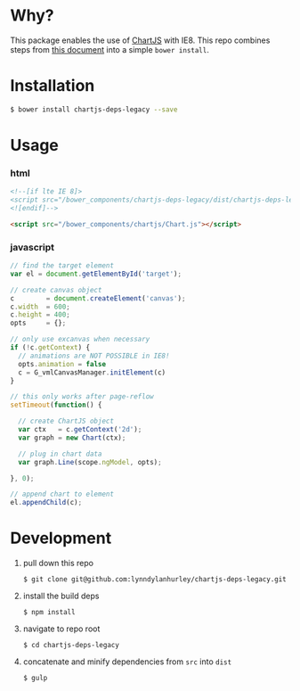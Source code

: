 # Why?

This package enables the use of [ChartJS](http://www.chartjs.org/) with IE8. This repo combines steps from [this document](https://github.com/danielhusar/Chart.js/blob/master/docs/07-Notes.md) into a simple `bower install`.


# Installation

~~~bash
$ bower install chartjs-deps-legacy --save
~~~

# Usage

### html
~~~html
<!--[if lte IE 8]>
<script src="/bower_components/chartjs-deps-legacy/dist/chartjs-deps-legacy.js"></script>
<![endif]-->

<script src="/bower_components/chartjs/Chart.js"></script>
~~~

### javascript
~~~javascript
// find the target element
var el = document.getElementById('target');

// create canvas object
c        = document.createElement('canvas');
c.width  = 600;
c.height = 400;
opts     = {};

// only use excanvas when necessary
if (!c.getContext) {
  // animations are NOT POSSIBLE in IE8!
  opts.animation = false
  c = G_vmlCanvasManager.initElement(c)
}

// this only works after page-reflow
setTimeout(function() {

  // create ChartJS object
  var ctx   = c.getContext('2d');
  var graph = new Chart(ctx);

  // plug in chart data
  var graph.Line(scope.ngModel, opts);

}, 0);

// append chart to element
el.appendChild(c);
~~~

# Development

1. pull down this repo

   `$ git clone git@github.com:lynndylanhurley/chartjs-deps-legacy.git`
   
1. install the build deps

   `$ npm install`

1. navigate to repo root

   `$ cd chartjs-deps-legacy`

1. concatenate and minify dependencies from `src` into `dist`

   `$ gulp`
